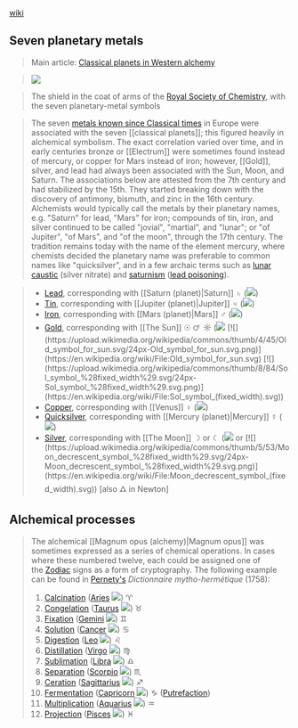 [wiki](https://en.wikipedia.org/wiki/Alchemical_symbol "Alchemical symbol")

## Seven planetary metals
> Main article: [Classical planets in Western alchemy](https://en.wikipedia.org/wiki/Classical_planets_in_Western_alchemy "Classical planets in Western alchemy")

>[![](https://upload.wikimedia.org/wikipedia/commons/thumb/3/3a/Arms_of_the_Royal_Society_of_Chemistry.svg/220px-Arms_of_the_Royal_Society_of_Chemistry.svg.png)](https://en.wikipedia.org/wiki/File:Arms_of_the_Royal_Society_of_Chemistry.svg)

> The shield in the coat of arms of the [Royal Society of Chemistry](https://en.wikipedia.org/wiki/Royal_Society_of_Chemistry "Royal Society of Chemistry"), with the seven planetary-metal symbols

> The seven [metals known since Classical times](https://en.wikipedia.org/wiki/Metals_of_antiquity "Metals of antiquity") in Europe were associated with the seven [[classical planets]]; this figured heavily in alchemical symbolism. The exact correlation varied over time, and in early centuries bronze or [[Electrum]] were sometimes found instead of mercury, or copper for Mars instead of iron; however, [[Gold]], silver, and lead had always been associated with the Sun, Moon, and Saturn. The associations below are attested from the 7th century and had stabilized by the 15th. They started breaking down with the discovery of antimony, bismuth, and zinc in the 16th century. Alchemists would typically call the metals by their planetary names, e.g. "Saturn" for lead, "Mars" for iron; compounds of tin, iron, and silver continued to be called "jovial", "martial", and "lunar"; or "of Jupiter", "of Mars", and "of the moon", through the 17th century. The tradition remains today with the name of the element mercury, where chemists decided the planetary name was preferable to common names like "quicksilver", and in a few archaic terms such as [lunar caustic](https://en.wiktionary.org/wiki/lunar_caustic "wikt:lunar caustic") (silver nitrate) and [saturnism](https://en.wikipedia.org/wiki/Saturnism "Saturnism") ([lead poisoning](https://en.wikipedia.org/wiki/Lead_poisoning "Lead poisoning")).

> - [Lead](https://en.wikipedia.org/wiki/Lead "Lead"), corresponding with [[Saturn (planet)|Saturn]] ♄ ([![](https://upload.wikimedia.org/wikipedia/commons/thumb/e/e1/Saturn_symbol_%28fixed_width%29.svg/24px-Saturn_symbol_%28fixed_width%29.svg.png)](https://en.wikipedia.org/wiki/File:Saturn_symbol_(fixed_width).svg))
> - [Tin](https://en.wikipedia.org/wiki/Tin "Tin"), corresponding with [[Jupiter (planet)|Jupiter]] ♃ ([![](https://upload.wikimedia.org/wikipedia/commons/thumb/d/d0/Jupiter_symbol_%28fixed_width%29.svg/24px-Jupiter_symbol_%28fixed_width%29.svg.png)](https://en.wikipedia.org/wiki/File:Jupiter_symbol_(fixed_width).svg))
> - [Iron](https://en.wikipedia.org/wiki/Iron "Iron"), corresponding with [[Mars (planet)|Mars]] ♂ ([![](https://upload.wikimedia.org/wikipedia/commons/thumb/7/7a/Mars_symbol_%28fixed_width%29.svg/24px-Mars_symbol_%28fixed_width%29.svg.png)](https://en.wikipedia.org/wiki/File:Mars_symbol_(fixed_width).svg))
> - [Gold](https://en.wikipedia.org/wiki/Gold "Gold"), corresponding with [[The Sun]] ☉ 🜚 ☼ ([![](https://upload.wikimedia.org/wikipedia/commons/thumb/a/aa/Sun_symbol_%28fixed_width%29.svg/24px-Sun_symbol_%28fixed_width%29.svg.png)](https://en.wikipedia.org/wiki/File:Sun_symbol_(fixed_width).svg) [![](https://upload.wikimedia.org/wikipedia/commons/thumb/4/45/Old_symbol_for_sun.svg/24px-Old_symbol_for_sun.svg.png)](https://en.wikipedia.org/wiki/File:Old_symbol_for_sun.svg) [![](https://upload.wikimedia.org/wikipedia/commons/thumb/8/84/Sol_symbol_%28fixed_width%29.svg/24px-Sol_symbol_%28fixed_width%29.svg.png)](https://en.wikipedia.org/wiki/File:Sol_symbol_(fixed_width).svg))
> - [Copper](https://en.wikipedia.org/wiki/Copper "Copper"), corresponding with [[Venus]] ♀ ([![](https://upload.wikimedia.org/wikipedia/commons/thumb/e/e3/Venus_symbol_%28fixed_width%29.svg/24px-Venus_symbol_%28fixed_width%29.svg.png)](https://en.wikipedia.org/wiki/File:Venus_symbol_(fixed_width).svg))
> - [Quicksilver](https://en.wikipedia.org/wiki/Mercury_(element) "Mercury (element)"), corresponding with [[Mercury (planet)|Mercury]] ☿ ([![](https://upload.wikimedia.org/wikipedia/commons/thumb/b/bb/Mercury_symbol_%28fixed_width%29.svg/24px-Mercury_symbol_%28fixed_width%29.svg.png)](https://en.wikipedia.org/wiki/File:Mercury_symbol_(fixed_width).svg))
> - [Silver](https://en.wikipedia.org/wiki/Silver "Silver"), corresponding with [[The Moon]] ☽ or ☾ ([![](https://upload.wikimedia.org/wikipedia/commons/thumb/4/41/Moon_crescent_symbol_%28fixed_width%29.svg/24px-Moon_crescent_symbol_%28fixed_width%29.svg.png)](https://en.wikipedia.org/wiki/File:Moon_crescent_symbol_(fixed_width).svg) or [![](https://upload.wikimedia.org/wikipedia/commons/thumb/5/53/Moon_decrescent_symbol_%28fixed_width%29.svg/24px-Moon_decrescent_symbol_%28fixed_width%29.svg.png)](https://en.wikipedia.org/wiki/File:Moon_decrescent_symbol_(fixed_width).svg)) [also 🜛 in Newton]

## Alchemical processes
> The alchemical [[Magnum opus (alchemy)|Magnum opus]] was sometimes expressed as a series of chemical operations. In cases where these numbered twelve, each could be assigned one of the [Zodiac](https://en.wikipedia.org/wiki/Zodiac "Zodiac") signs as a form of cryptography. The following example can be found in [Pernety's](https://en.wikipedia.org/wiki/Antoine-Joseph_Pernety "Antoine-Joseph Pernety") _Dictionnaire mytho-hermétique_ (1758):
>1. [Calcination](https://en.wikipedia.org/wiki/Calcination#Alchemy "Calcination") ([Aries](https://en.wikipedia.org/wiki/Aries_(astrology) "Aries (astrology)") [![](https://upload.wikimedia.org/wikipedia/commons/thumb/0/00/Aries_symbol_%28fixed_width%29.svg/16px-Aries_symbol_%28fixed_width%29.svg.png)](https://en.wikipedia.org/wiki/File:Aries_symbol_(fixed_width).svg)) ♈︎
>2. [Congelation](https://en.wikipedia.org/wiki/Congelation "Congelation") ([Taurus](https://en.wikipedia.org/wiki/Taurus_(astrology) "Taurus (astrology)") [![](https://upload.wikimedia.org/wikipedia/commons/thumb/0/0b/Taurus_symbol_%28fixed_width%29.svg/16px-Taurus_symbol_%28fixed_width%29.svg.png)](https://en.wikipedia.org/wiki/File:Taurus_symbol_(fixed_width).svg)) ♉︎
>3. [Fixation](https://en.wikipedia.org/wiki/Fixation_(alchemy) "Fixation (alchemy)") ([Gemini](https://en.wikipedia.org/wiki/Gemini_(astrology) "Gemini (astrology)") [![](https://upload.wikimedia.org/wikipedia/commons/thumb/0/0c/Gemini_symbol_%28fixed_width%29.svg/16px-Gemini_symbol_%28fixed_width%29.svg.png)](https://en.wikipedia.org/wiki/File:Gemini_symbol_(fixed_width).svg)) ♊︎
>4. [Solution](https://en.wikipedia.org/wiki/Solution_(chemistry) "Solution (chemistry)") ([Cancer](https://en.wikipedia.org/wiki/Cancer_(astrology) "Cancer (astrology)") [![](https://upload.wikimedia.org/wikipedia/commons/thumb/e/ec/Cancer_symbol_%28fixed_width%29.svg/16px-Cancer_symbol_%28fixed_width%29.svg.png)](https://en.wikipedia.org/wiki/File:Cancer_symbol_(fixed_width).svg)) ♋︎
>5. [Digestion](https://en.wikipedia.org/wiki/Digestion_(alchemy) "Digestion (alchemy)") ([Leo](https://en.wikipedia.org/wiki/Leo_(astrology) "Leo (astrology)") [![](https://upload.wikimedia.org/wikipedia/commons/thumb/2/2c/Leo_symbol_%28fixed_width%29.svg/16px-Leo_symbol_%28fixed_width%29.svg.png)](https://en.wikipedia.org/wiki/File:Leo_symbol_(fixed_width).svg)) ♌︎
>6. [Distillation](https://en.wikipedia.org/wiki/Distillation "Distillation") ([Virgo](https://en.wikipedia.org/wiki/Virgo_(astrology) "Virgo (astrology)") [![](https://upload.wikimedia.org/wikipedia/commons/thumb/a/a8/Virgo_symbol_%28fixed_width%29.svg/16px-Virgo_symbol_%28fixed_width%29.svg.png)](https://en.wikipedia.org/wiki/File:Virgo_symbol_(fixed_width).svg)) ♍︎
>7. [Sublimation](https://en.wikipedia.org/wiki/Sublimation_(chemistry) "Sublimation (chemistry)") ([Libra](https://en.wikipedia.org/wiki/Libra_(astrology) "Libra (astrology)") [![](https://upload.wikimedia.org/wikipedia/commons/thumb/0/07/Libra_symbol_%28fixed_width%29.svg/16px-Libra_symbol_%28fixed_width%29.svg.png)](https://en.wikipedia.org/wiki/File:Libra_symbol_(fixed_width).svg)) ♎︎
>8. [Separation](https://en.wikipedia.org/wiki/Separation_process "Separation process") ([Scorpio](https://en.wikipedia.org/wiki/Scorpio_(astrology) "Scorpio (astrology)") [![](https://upload.wikimedia.org/wikipedia/commons/thumb/7/7c/Scorpius_symbol_%28fixed_width%29.svg/16px-Scorpius_symbol_%28fixed_width%29.svg.png)](https://en.wikipedia.org/wiki/File:Scorpius_symbol_(fixed_width).svg)) ♏︎
>9. [Ceration](https://en.wikipedia.org/wiki/Ceration "Ceration") ([Sagittarius](https://en.wikipedia.org/wiki/Sagittarius_(astrology) "Sagittarius (astrology)") [![](https://upload.wikimedia.org/wikipedia/commons/thumb/5/52/Sagittarius_symbol_%28fixed_width%29.svg/16px-Sagittarius_symbol_%28fixed_width%29.svg.png)](https://en.wikipedia.org/wiki/File:Sagittarius_symbol_(fixed_width).svg)) ♐︎
>10. [Fermentation](https://en.wikipedia.org/wiki/Fermentation_(biochemistry) "Fermentation (biochemistry)") ([Capricorn](https://en.wikipedia.org/wiki/Capricorn_(astrology) "Capricorn (astrology)") [![](https://upload.wikimedia.org/wikipedia/commons/thumb/a/a9/Capricornus_symbol_%28fixed_width%29.svg/16px-Capricornus_symbol_%28fixed_width%29.svg.png)](https://en.wikipedia.org/wiki/File:Capricornus_symbol_(fixed_width).svg)) ♑︎ ([Putrefaction](https://en.wikipedia.org/wiki/Putrefaction "Putrefaction"))
>11. [Multiplication](https://en.wikipedia.org/wiki/Multiplication_(alchemy) "Multiplication (alchemy)") ([Aquarius](https://en.wikipedia.org/wiki/Aquarius_(astrology) "Aquarius (astrology)") [![](https://upload.wikimedia.org/wikipedia/commons/thumb/f/fd/Aquarius_symbol_%28fixed_width%29.svg/16px-Aquarius_symbol_%28fixed_width%29.svg.png)](https://en.wikipedia.org/wiki/File:Aquarius_symbol_(fixed_width).svg)) ♒︎
>12. [Projection](https://en.wikipedia.org/wiki/Projection_(alchemy) "Projection (alchemy)") ([Pisces](https://en.wikipedia.org/wiki/Pisces_(astrology) "Pisces (astrology)") [![](https://upload.wikimedia.org/wikipedia/commons/thumb/2/21/Pisces_symbol_%28fixed_width%29.svg/16px-Pisces_symbol_%28fixed_width%29.svg.png)](https://en.wikipedia.org/wiki/File:Pisces_symbol_(fixed_width).svg)) ♓︎